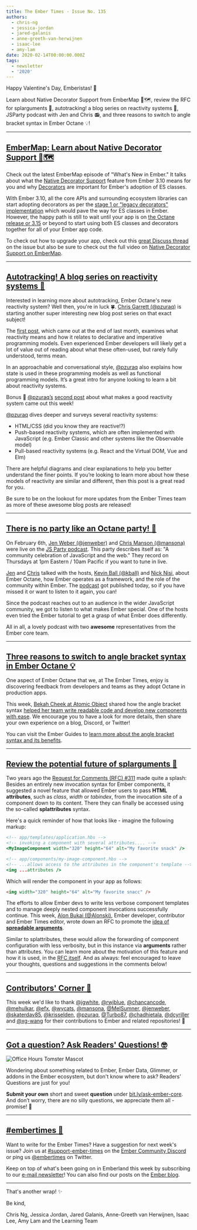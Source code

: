 ```yaml
---
title: The Ember Times - Issue No. 135
authors:
  - chris-ng
  - jessica-jordan
  - jared-galanis
  - anne-greeth-van-herwijnen
  - isaac-lee
  - amy-lam
date: 2020-02-14T00:00:00.000Z
tags:
  - newsletter
  - '2020'
---
```



Happy Valentine's Day, Emberistas! 💌

Learn about Native Decorator Support from EmberMap 🐹🗺️,
review the RFC for splarguments 💖,
autotracking! a blog series on reactivity systems 🤖,
JSParty podcast with Jen and Chris 📻, and
three reasons to switch to angle bracket syntax in Ember Octane 💡!

<!-- READMORE -->

---

## [EmberMap: Learn about Native Decorator Support 🐹🗺️](https://twitter.com/ember_map/status/1225464396471787525)

Check out the latest EmberMap episode of "What's New in Ember." It talks about what the [Native Decorator Support](https://emberjs.github.io/rfcs/0440-decorator-support.html) feature from Ember 3.10 means for you and why [Decorators](https://emberjs.github.io/rfcs/0408-decorators.html) are important for Ember's adoption of ES classes.

With Ember 3.10, all the core APIs and surrounding ecosystem libraries can start adopting decorators as per the [stage 1 or "legacy decorators" implementation](https://github.com/tc39/proposal-decorators) which would pave the way for ES classes in Ember. However, the happy path is still to wait until your app is on [the Octane release or 3.15](https://blog.emberjs.com/2019/12/20/ember-3-15-released.html) or beyond to start using both ES classes and decorators together for all of your Ember app code.

To check out how to upgrade your app, check out this [great Discuss thread](https://discuss.emberjs.com/t/question-about-the-native-decorator-support-feature/17474) on the issue but also be sure to check out the full video on [Native Decorator Support on EmberMap](https://embermap.com/topics/what-s-new-in-ember/native-decorator-support-3-10).

---

## [Autotracking! A blog series on reactivity systems 🤖](https://www.pzuraq.com/thinking-with-autotracking-what-makes-a-good-reactive-system/)

Interested in learning more about autotracking, Ember Octane's new reactivity system? Well then, you're in luck 🍀. [Chris Garrett (@pzuraq)](https://github.com/pzuraq) is starting another super interesting new blog post series on that exact subject!

The [first post](https://www.pzuraq.com/thinking-with-autotracking-what-makes-a-good-reactive-system/), which came out at the end of last month, examines what reactivity means and how it relates to declarative and imperative programming models. Even experienced Ember developers will likely get a lot of value out of reading about what these often-used, but rarely fully understood, terms mean.

In an approachable and conversational style, [@pzuraq](https://github.com/pzuraq) also explains how state is used in these programming models as well as functional programming models. It’s a great intro for anyone looking to learn a bit about reactivity systems.

Bonus 🎉 [@pzuraq’s](https://github.com/pzuraq) [second post](https://www.pzuraq.com/thinking-with-autotracking-what-makes-a-good-reactive-system/) about what makes a good reactivity system came out this week!

[@pzuraq](https://github.com/pzuraq) dives deeper and surveys several reactivity systems:

- HTML/CSS (did you know they are reactive!?)
- Push-based reactivity systems, which are often implemented with JavaScript (e.g. Ember Classic and other systems like the Observable model)
- Pull-based reactivity systems (e.g. React and the Virtual DOM, Vue and Elm)

There are helpful diagrams and clear explanations to help you better understand the finer points. If you’re looking to learn more about how these models of reactivity are similar and different, then this post is a great read for you.

Be sure to be on the lookout for more updates from the Ember Times team as more of these awesome blog posts are released!

---

## [There is no party like an Octane party! 🎊](https://changelog.com/jsparty/114)

On February 6th, [Jen Weber (@jenweber)](https://github.com/jenweber) and [Chris Manson (@mansona)](https://github.com/mansona) were live on the [JS Party podcast](https://changelog.com/jsparty/114). This party describes itself as: "A community celebration of JavaScript and the web." They record on Thursdays at 1pm Eastern / 10am Pacific if you want to tune in live.

<!--alex ignore hostesses-hosts ball-->
[Jen](https://github.com/jenweber) and [Chris](https://github.com/mansona) talked with the hosts, [Kevin Ball (@kball)](https://github.com/kball) and [Nick Nisi](https://nicknisi.com/), about Ember Octane, how Ember operates as a framework, and the role of the community within Ember. The [podcast](https://changelog.com/jsparty/114) got published today, so if you have missed it or want to listen to it again, you can!

<!--alex ignore hostesses-hosts special-->
Since the podcast reaches out to an audience in the wider JavaScript community, we got to listen to what makes Ember special. One of the hosts even tried the Ember tutorial to get a grasp of what Ember does differently.

All in all, a lovely podcast with two **awesome** representatives from the Ember core team.

---

## [Three reasons to switch to angle bracket syntax in Ember Octane 💡](https://spin.atomicobject.com/2020/02/12/ember-angle-bracket-syntax/)

One aspect of Ember Octane that we, at The Ember Times, enjoy is discovering feedback from developers and teams as they adopt Octane in production apps.

This week, [Bekah Cheek at Atomic Object](https://atomicobject.com/team/bekah-cheek) shared how the angle bracket syntax [helped her team write readable code and develop new components with ease](https://spin.atomicobject.com/2020/02/12/ember-angle-bracket-syntax/). We encourage you to have a look for more details, then share your own experience on a blog, Discord, or Twitter!

You can visit the Ember Guides to [learn more about the angle bracket syntax and its benefits](https://guides.emberjs.com/release/upgrading/current-edition/templates/).

---

## [Review the potential future of splarguments 💖](https://github.com/emberjs/rfcs/pull/593)


Two years ago the [Request for Comments (RFC) #311](https://emberjs.github.io/rfcs/0311-angle-bracket-invocation.html#html-attributes) made quite a splash: Besides an entirely new invocation syntax for Ember components, it suggested a novel feature that allowed Ember users to pass **HTML attributes**, such as _class_, _width_ or _tabindex_, from the invocation site of a component down to its content. There they can finally be accessed using the so-called **splattributes** syntax.

Here's a quick reminder of how that looks like - imagine the following markup:

```handlebars
<!-- app/templates/application.hbs -->
<!-- invoking a component with several attributes.... -->
<MyImageComponent width="320" height="64" alt="My favorite snack" />
```

```handlebars
<!-- app/components/my-image-component.hbs -->
<!-- ...allows access to the attributes in the component's template -->
<img ...attributes />
```

Which will render the component in your app as follows:

```html
<img width="320" height="64" alt="My favorite snacc" />
```

The efforts to allow Ember devs to write less verbose component templates and to manage deeply nested component invocations successfully continue. This week, [Alon Bukai (@Alonski)](https://github.com/Alonski), Ember developer, contributor and Ember Times editor, wrote down an RFC to promote the [idea of **spreadable arguments**](https://github.com/emberjs/rfcs/blob/1c90e48eeec9a990627a6ce1e9f70391ba95bbb7/text/0000-spreadable-arguments.md).

Similar to splattributes, these would allow the forwarding of component configuration with less verbosity, but in this instance via **arguments** rather than attributes. You can learn more about the motivation of this feature and how it is used, in the [RFC itself](https://github.com/emberjs/rfcs/pull/593). And as always: feel encouraged to leave your thoughts, questions and suggestions in the comments below!

---

## [Contributors' Corner 👏](https://guides.emberjs.com/release/contributing/repositories/)

<p>This week we'd like to thank <a href="https://github.com/jgwhite" target="gh-user">@jgwhite</a>, <a href="https://github.com/rwjblue" target="gh-user">@rwjblue</a>, <a href="https://github.com/chancancode" target="gh-user">@chancancode</a>, <a href="https://github.com/mehulkar" target="gh-user">@mehulkar</a>, <a href="https://github.com/efx" target="gh-user">@efx</a>, <a href="https://github.com/wycats" target="gh-user">@wycats</a>, <a href="https://github.com/mansona" target="gh-user">@mansona</a>, <a href="https://github.com/MelSumner" target="gh-user">@MelSumner</a>, <a href="https://github.com/jenweber" target="gh-user">@jenweber</a>, <a href="https://github.com/skaterdav85" target="gh-user">@skaterdav85</a>, <a href="https://github.com/krisselden" target="gh-user">@krisselden</a>, <a href="https://github.com/pzuraq" target="gh-user">@pzuraq</a>, <a href="https://github.com/Turbo87" target="gh-user">@Turbo87</a>, <a href="https://github.com/chadhietala" target="gh-user">@chadhietala</a>, <a href="https://github.com/dcyriller" target="gh-user">@dcyriller</a> and <a href="https://github.com/xg-wang" target="gh-user">@xg-wang</a>  for their contributions to Ember and related repositories! 💖</p>

---

## [Got a question? Ask Readers' Questions! 🤓](https://docs.google.com/forms/d/e/1FAIpQLScqu7Lw_9cIkRtAiXKitgkAo4xX_pV1pdCfMJgIr6Py1V-9Og/viewform)

<div class="blog-row">
  <img class="float-right small transparent padded" alt="Office Hours Tomster Mascot" title="Readers' Questions" src="/images/tomsters/officehours.png" />

  <p>Wondering about something related to Ember, Ember Data, Glimmer, or addons in the Ember ecosystem, but don't know where to ask? Readers’ Questions are just for you!</p>

  <p><strong>Submit your own</strong> short and sweet <strong>question</strong> under <a href="https://bit.ly/ask-ember-core" target="rq">bit.ly/ask-ember-core</a>. And don’t worry, there are no silly questions, we appreciate them all - promise! 🤞</p>
</div>

---

## [#embertimes 📰](https://blog.emberjs.com/tags/newsletter.html)

Want to write for the Ember Times? Have a suggestion for next week's issue? Join us at [#support-ember-times](https://discordapp.com/channels/480462759797063690/485450546887786506) on the [Ember Community Discord](https://discordapp.com/invite/zT3asNS) or ping us [@embertimes](https://twitter.com/embertimes) on Twitter.

Keep on top of what's been going on in Emberland this week by subscribing to our [e-mail newsletter](https://the-emberjs-times.ongoodbits.com/)! You can also find our posts on the [Ember blog](https://emberjs.com/blog/tags/newsletter.html).

---

That's another wrap! ✨

Be kind,

Chris Ng, Jessica Jordan, Jared Galanis, Anne-Greeth van Herwijnen, Isaac Lee, Amy Lam and the Learning Team
